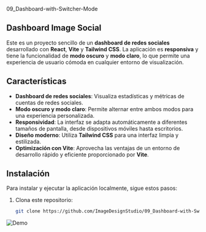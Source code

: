 09_Dashboard-with-Switcher-Mode

## Dashboard Image Social

Este es un proyecto sencillo de un **dashboard de redes sociales** desarrollado con **React**, **Vite** y **Tailwind CSS**. La aplicación es **responsiva** y tiene la funcionalidad de **modo oscuro** y **modo claro**, lo que permite una experiencia de usuario cómoda en cualquier entorno de visualización.

## Características

- **Dashboard de redes sociales**: Visualiza estadísticas y métricas de cuentas de redes sociales.
- **Modo oscuro y modo claro**: Permite alternar entre ambos modos para una experiencia personalizada.
- **Responsividad**: La interfaz se adapta automáticamente a diferentes tamaños de pantalla, desde dispositivos móviles hasta escritorios.
- **Diseño moderno**: Utiliza **Tailwind CSS** para una interfaz limpia y estilizada.
- **Optimización con Vite**: Aprovecha las ventajas de un entorno de desarrollo rápido y eficiente proporcionado por **Vite**.

## Instalación

Para instalar y ejecutar la aplicación localmente, sigue estos pasos:

1. Clona este repositorio:

   ```bash
   git clone https://github.com/ImageDesignStudio/09_Dashboard-with-Switcher-Mode.git

![Demo](src/assets/demo.png)
